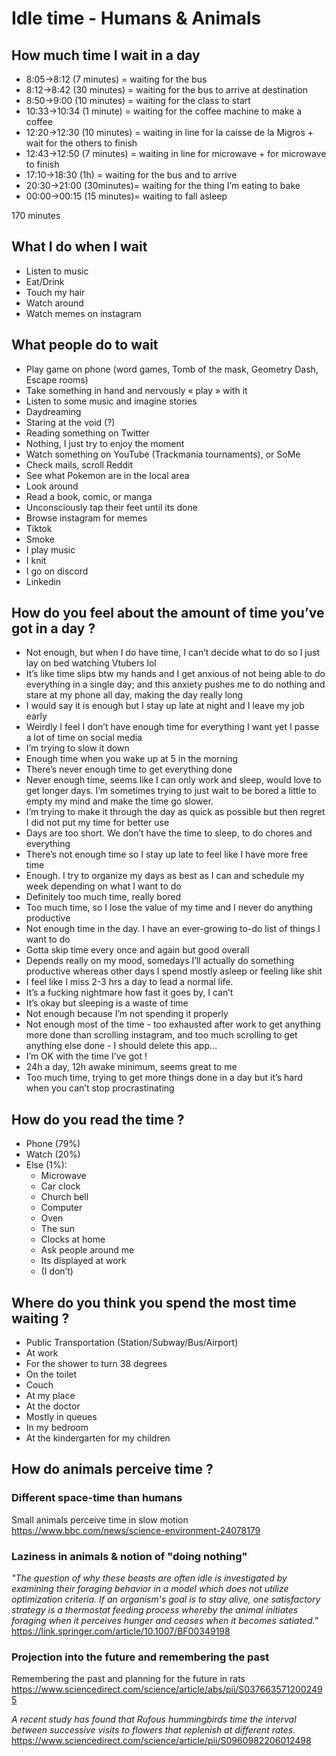 # Idle time - Humans & Animals


## How much time I wait in a day
- 8:05->8:12 (7 minutes) = waiting for the bus
- 8:12->8:42 (30 minutes) = waiting for the bus to arrive at destination
- 8:50->9:00 (10 minutes) = waiting for the class to start
- 10:33->10:34 (1 minute) = waiting for the coffee machine to make a coffee
- 12:20->12:30 (10 minutes) = waiting in line for la caisse de la Migros + wait for the others to finish
- 12:43->12:50 (7 minutes) = waiting in line for microwave + for microwave to finish
- 17:10->18:30 (1h) = waiting for the bus and to arrive 
- 20:30->21:00 (30minutes)= waiting for the thing I’m eating to bake
- 00:00->00:15 (15 minutes)= waiting to fall asleep

170 minutes


## What I do when I wait
- Listen to music
- Eat/Drink
- Touch my hair
- Watch around
- Watch memes on instagram


## What people do to wait
- Play game on phone (word games, Tomb of the mask, Geometry Dash, Escape rooms)
- Take something in hand and nervously « play » with it
- Listen to some music and imagine stories 
- Daydreaming
- Staring at the void (?)
- Reading something on Twitter
- Nothing, I just try to enjoy the moment
- Watch something on YouTube (Trackmania tournaments), or SoMe
- Check mails, scroll Reddit
- See what Pokemon are in the local area
- Look around
- Read a book, comic, or manga
- Unconsciously tap their feet until its done
- Browse instagram for memes
- Tiktok
- Smoke
- I play music
- I knit
- I go on discord 
- Linkedin

## How do you feel about the amount of time you’ve got in a day ?
- Not enough, but when I do have time, I can’t decide what to do so I just lay on bed watching Vtubers lol
- It’s like time slips btw my hands and I get anxious of not being able to do everything in a single day; and this anxiety pushes me to do nothing and stare at my phone all day, making the day really long
- I would say it is enough but I stay up late at night and I leave my job early
- Weirdly I feel I don’t have enough time for everything I want yet I passe a lot of time on social media
- I’m trying to slow it down
- Enough time when you wake up at 5 in the morning
- There’s never enough time to get everything done
- Never enough time, seems like I can only work and sleep, would love to get longer days. I’m sometimes trying to just wait to be bored a little to empty my mind and make the time go slower.
- I’m trying to make it through the day as quick as possible but then regret I did not put my time for better use
- Days are too short. We don’t have the time to sleep, to do chores and everything
- There’s not enough time so I stay up late to feel like I have more free time
- Enough. I try to organize my days as best as I can and schedule my week depending on what I want to do
- Definitely too much time, really bored
- Too much time, so I lose the value of my time and I never do anything productive
- Not enough time in the day. I have an ever-growing to-do list of things I want to do
- Gotta skip time every once and again but good overall
- Depends really on my mood, somedays I’ll actually do something productive whereas other days I spend mostly asleep or feeling like shit
- I feel like I miss 2-3 hrs a day to lead a normal life.
- It’s a fucking nightmare how fast it goes by, I can’t
- It’s okay but sleeping is a waste of time
- Not enough because I’m not spending it properly
- Not enough most of the time - too exhausted after work to get anything more done than scrolling instagram, and too much scrolling to get anything else done - I should delete this app…
- I’m OK with the time I’ve got !
- 24h a day, 12h awake minimum, seems great to me
- Too much time, trying to get more things done in a day but it’s hard when you can’t stop procrastinating

## How do you read the time ?
- Phone (79%)
- Watch (20%)
- Else (1%):
    - Microwave
    - Car clock
    - Church bell
    - Computer
    - Oven
    - The sun
    - Clocks at home
    - Ask people around me
    - Its displayed at work
    - (I don’t)

## Where do you think you spend the most time waiting ?
- Public Transportation (Station/Subway/Bus/Airport)
- At work
- For the shower to turn 38 degrees
- On the toilet
- Couch
- At my place
- At the doctor
- Mostly in queues
- In my bedroom
- At the kindergarten for my children

## How do animals perceive time ?
### Different space-time than humans
Small animals perceive time in slow motion
https://www.bbc.com/news/science-environment-24078179

### Laziness in animals & notion of "doing nothing"
*"The question of why these beasts are often idle is investigated by examining their foraging behavior in a model which does not utilize optimization criteria. If an organism's goal is to stay alive, one satisfactory strategy is a thermostat feeding process whereby the animal initiates foraging when it perceives hunger and ceases when it becomes satiated."*
https://link.springer.com/article/10.1007/BF00349198

### Projection into the future and remembering the past
Remembering the past and planning for the future in rats
https://www.sciencedirect.com/science/article/abs/pii/S0376635712002495

*A recent study has found that Rufous hummingbirds time the interval between successive visits to flowers that replenish at different rates.*
https://www.sciencedirect.com/science/article/pii/S0960982206012498




